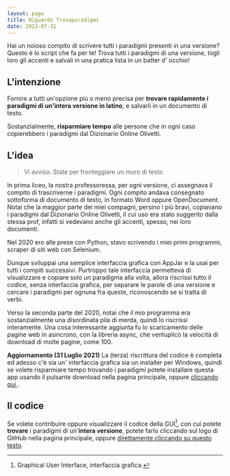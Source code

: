 ```yaml
---
layout: page
title: Riguardo Trovaparadigmi
date: 2021-07-31
---
```


Hai un noioso compito di scrivere tutti i paradigmi presenti in una versione? Questo è lo script che fa per te! Trova tutti i paradigmi di una versione, togli loro gli accenti e salvali in una pratica lista in un batter d' occhio!



## L'intenzione

Fornire a tutti un'opzione più o meno precisa per **trovare rapidamente i paradigmi di un'intera versione in latino**, e salvarli in un documento di testo. 

Sostanzialmente, **risparmiare tempo** alle persone che in ogni caso copierebbero i paradigmi dal Dizionario Online Olivetti.



## L'idea

> Vi avviso. State per fronteggiare un muro di testo

In prima liceo, la nostra professoressa, per ogni versione, ci assegnava il compito di trascriverne i paradigmi. Ogni compito andava consegnato sottoforma di documento di testo, in formato Word oppure OpenDocument. Notai che la maggior parte dei miei compagni, persino i più bravi, copiavano i paradigmi dal Dizionario Online Olivetti, il cui uso era stato suggerito dalla stessa prof, infatti si vedevano anche gli accenti, spesso, nei loro documenti. 

Nel 2020 ero alle prese con Python, stavo scrivendo i miei primi programmi, scraper di siti web con Selenium. 

Dunque sviluppai una semplice interfaccia grafica con AppJar e la usai per tutti i compiti successivi. Purtroppo tale interfaccia permetteva di visualizzare e copiare solo un paradigma alla volta, allora riscrissi tutto il codice, senza interfaccia grafica, per separare le parole di una versione e cercare i paradigmi per ognuna fra queste, riconoscendo se si tratta di verbi.


Verso la seconda parte del 2020, notai che il mio programma era sostanzialmente una disordinata pila di merda, quindi lo riscrissi interamente. Una cosa interessante aggiunta fu lo scaricamento delle pagine web in asincrono, con la libreria async, che ventuplicò la velocità di download di molte pagine, come 100. 

**Aggiornamento (31 Luglio 2021)** La (terza) riscrittura del codice è completa ed adesso c'è sia un' interfaccia grafica sia un installer per Windows, quindi se volete risparmiare tempo trovando i paradigmi potete installare questa app usando il pulsante download nella pagina principale, oppure <a href="/images/myw3schoolsimage.jpg" download>cliccando qui </a>.

## Il codice

Se volete contribuire oppure visualizzare il codice della GUI[^1], con cui potete **trovare** i paradigmi di un'**intera versione**, potete farlo cliccando sul logo di GitHub nella pagina principale, oppure [direttamente cliccando su questo testo](https://github.com/bortox/Trovaparadigmi).

[^1]: Graphical User Interface, interfaccia grafica.
